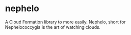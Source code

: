 # nephelo
A Cloud Formation library to more easily. Nephelo, short for Nephelococcygia is the art of watching clouds.
